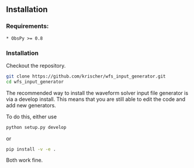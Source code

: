 ## Installation

### Requirements:
    * ObsPy >= 0.8

### Installation

Checkout the repository.

```bash
git clone https://github.com/krischer/wfs_input_generator.git
cd wfs_input_generator
```

The recommended way to install the waveform solver input file generator is via
a develop install. This means that you are still able to edit the code and add
new generators.

To do this, either use

```bash
python setup.py develop
```

or

```bash
pip install -v -e .
```

Both work fine.
